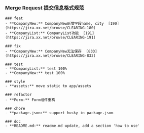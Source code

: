  
### Merge Request 提交信息格式规范

    ### feat
    - **CompanyNew:** CompanyNew新增字段name, city  [190](https://jira.xx.net/browse/CLEARING-180)
    - **CompanyList:** CompanyList功能  [191](https://jira.xx.net/browse/CLEARING-191)

    ### fix
    - **CompanyNew:** CompanyNew无法保存  [833](https://jira.xx.net/browse/CLEARING-833)

    ### test
    - **CompanyList:** test 100%
    - **CompanyNew:** test 100%

    ### style
    - **assets:** move static to app/assets

    ### refactor
    - **Form:** Form组件重构

    ### chore
    - **package.json:** support husky in package.json

    ### doc
    - **README.md:** readme.md update, add a section 'how to use'

